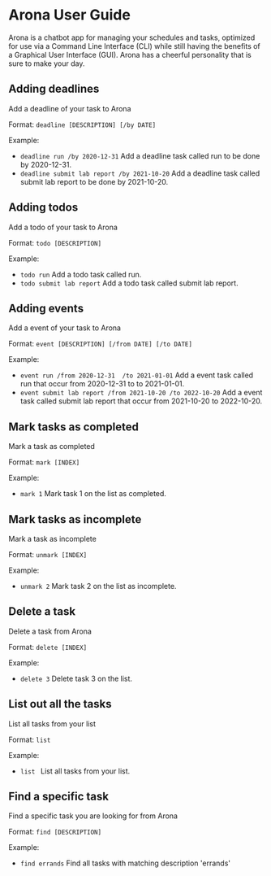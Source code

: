 # Arona User Guide

Arona is a chatbot app for managing your schedules and tasks, optimized for use via a Command Line Interface (CLI) while still having the benefits of a Graphical User Interface (GUI). Arona has a cheerful personality that is sure to make your day.

## Adding deadlines

Add a deadline of your task to Arona

Format: ``` deadline [DESCRIPTION] [/by DATE] ```

Example: 
- ``` deadline run /by 2020-12-31 ``` Add a deadline task called run to be done by 2020-12-31.
- ``` deadline submit lab report /by 2021-10-20 ``` Add a deadline task called submit lab report to be done by 2021-10-20.

## Adding todos

Add a todo of your task to Arona

Format: ``` todo [DESCRIPTION] ```

Example: 
- ``` todo run ``` Add a todo task called run.
- ``` todo submit lab report ``` Add a todo task called submit lab report.

## Adding events

Add a event of your task to Arona

Format: ``` event [DESCRIPTION] [/from DATE] [/to DATE] ```

Example: 
- ``` event run /from 2020-12-31  /to 2021-01-01 ``` Add a event task called run that occur from 2020-12-31 to to 2021-01-01.
- ``` event submit lab report /from 2021-10-20 /to 2022-10-20 ``` Add a event task called submit lab report that occur from 2021-10-20 to 2022-10-20.
  
## Mark tasks as completed

Mark a task as completed

Format: ``` mark [INDEX] ```

Example:
- ``` mark 1 ``` Mark task 1 on the list as completed.

## Mark tasks as incomplete

Mark a task as incomplete

Format: ``` unmark [INDEX] ```

Example:
- ``` unmark 2 ``` Mark task 2 on the list as incomplete.

## Delete a task

Delete a task from Arona

Format: ``` delete [INDEX] ```

Example:
- ``` delete 3 ``` Delete task 3 on the list.

## List out all the tasks

List all tasks from your list

Format: ``` list ```

Example:
- ```list ``` List all tasks from your list.

## Find a specific task

Find a specific task you are looking for from Arona

Format: ``` find [DESCRIPTION] ```

Example:
- ``` find errands ``` Find all tasks with matching description 'errands'
